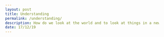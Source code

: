 ```yaml
---
layout: post
title: Understanding
permalink: /understanding/
description: How do we look at the world and to look at things in a new perspective.
date: 17/12/19
---
```




